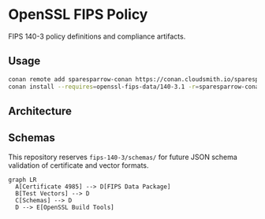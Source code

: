 # OpenSSL FIPS Policy

FIPS 140-3 policy definitions and compliance artifacts.

## Usage

```bash
conan remote add sparesparrow-conan https://conan.cloudsmith.io/sparesparrow-conan/openssl-conan/ --force
conan install --requires=openssl-fips-data/140-3.1 -r=sparesparrow-conan
```

## Architecture

Schemas
------
This repository reserves `fips-140-3/schemas/` for future JSON schema validation of certificate and vector formats.

```mermaid
graph LR
  A[Certificate 4985] --> D[FIPS Data Package]
  B[Test Vectors] --> D
  C[Schemas] --> D
  D --> E[OpenSSL Build Tools]
```
